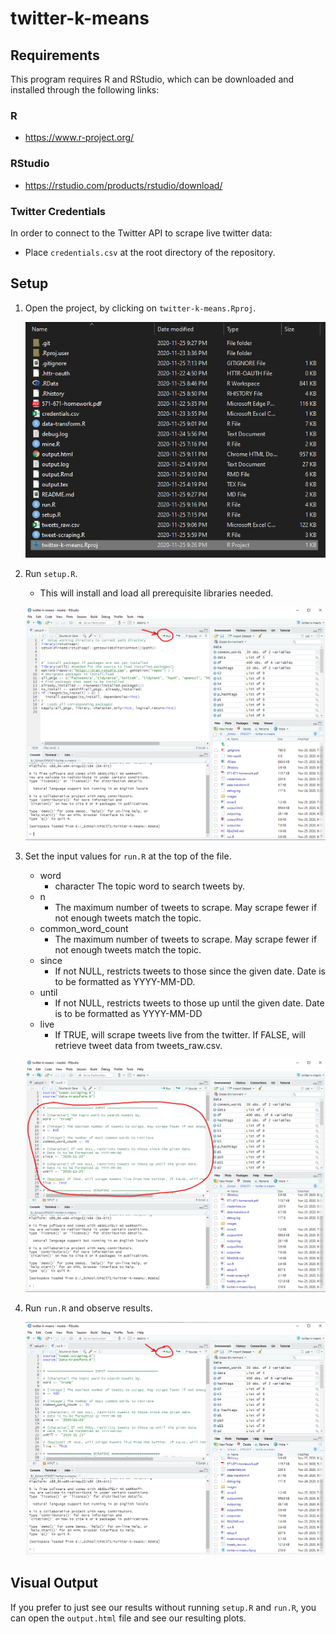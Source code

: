 # twitter-k-means

## Requirements

This program requires R and RStudio, which can be downloaded and installed
through the following links:

### R

- <https://www.r-project.org/>

### RStudio

- <https://rstudio.com/products/rstudio/download/>

### Twitter Credentials

In order to connect to the Twitter API to scrape live twitter data:

- Place `credentials.csv` at the root directory of the repository.

## Setup

1. Open the project, by clicking on `twitter-k-means.Rproj`.

    ![Open project](images/1-open-project.png)

2. Run `setup.R`.

    - This will install and load all prerequisite libraries needed.

    ![Setup](images/2-setup.png)

3. Set the input values for `run.R` at the top of the file.

    - word
        - character The topic word to search tweets by.
    - n
        - The maximum number of tweets to scrape. May scrape fewer if not enough tweets match the topic.
    - common_word_count
        - The maximum number of tweets to scrape. May scrape fewer if not enough tweets match the topic.
    - since
        - If not NULL, restricts tweets to those since the given date. Date is to be formatted as YYYY-MM-DD.
    - until
        - If not NULL, restricts tweets to those up until the given date. Date is to be formatted as YYYY-MM-DD
    - live
        - If TRUE, will scrape tweets live from the twitter. If FALSE, will retrieve tweet data from tweets_raw.csv.

    ![Input](images/3-input.png)

4. Run `run.R` and observe results.

    ![Run](images/4-run.png)

## Visual Output

If you prefer to just see our results without running `setup.R` and `run.R`, you can open the `output.html` file and see our resulting plots.
